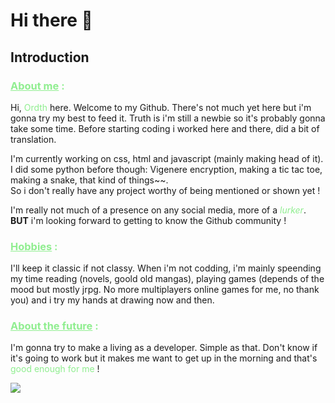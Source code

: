 # Hi there 👋

<!--
**Ordth/Ordth** is a ✨ _special_ ✨ repository because its `README.md` (this file) appears on your GitHub profile.

Here are some ideas to get you started:

- 🔭 I’m currently working on ...
- 🌱 I’m currently learning ...
- 👯 I’m looking to collaborate on ...
- 🤔 I’m looking for help with ...
- 💬 Ask me about ...
- 📫 How to reach me: ...
- 😄 Pronouns: ...
- ⚡ Fun fact: ...
-->

## Introduction

<h3 style = "color: lightgreen;"><u> About me</u> :</h3>

Hi, <span style = "color: lightgreen;">Ordth</span> here. Welcome to my Github. There's not much yet here but i'm gonna try my best to feed it. Truth is i'm still a newbie so it's probably gonna take some time. Before starting coding i worked here and there, did a bit of translation.

I'm currently working on css, html and javascript (mainly making head of it). I did some python before though: Vigenere encryption, making a tic tac toe, making a snake, that kind of things~~.  
So i don't really have any project worthy of being mentioned or shown yet !

I'm really not much of a presence on any social media, more of a <span style = "color: lightgreen;">*lurker*</span>.
**BUT** i'm looking forward to getting to know the Github community !

<h3 style = "color: lightgreen;"><u> Hobbies</u> :</h3>

I'll keep it classic if not classy. When i'm not codding, i'm mainly speending my time reading (novels, goold old mangas), playing games (depends of the mood but mostly jrpg. No more multiplayers online games for me, no thank you) and i try my hands at drawing now and then. 

<h3 style = "color: lightgreen;"><u>About the future</u> :</h3>

I'm gonna try to make a living as a developer. Simple as that. Don't know if it's going to work but it makes me want to get up in the morning and that's <span style = "color: lightgreen;">good enough for me</span>  !

<img src = "https://i.makeagif.com/media/8-24-2015/-FZhnO.gif">